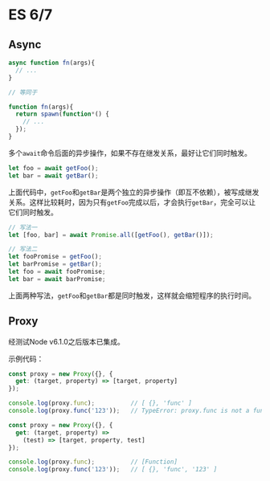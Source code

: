 # ES 6/7

## Async

```js
async function fn(args){
  // ...
}

// 等同于

function fn(args){
  return spawn(function*() {
    // ...
  });
}
```

多个`await`命令后面的异步操作，如果不存在继发关系，最好让它们同时触发。

```javascript
let foo = await getFoo();
let bar = await getBar();
```

上面代码中，`getFoo`和`getBar`是两个独立的异步操作（即互不依赖），被写成继发关系。这样比较耗时，因为只有`getFoo`完成以后，才会执行`getBar`，完全可以让它们同时触发。

```javascript
// 写法一
let [foo, bar] = await Promise.all([getFoo(), getBar()]);

// 写法二
let fooPromise = getFoo();
let barPromise = getBar();
let foo = await fooPromise;
let bar = await barPromise;
```

上面两种写法，`getFoo`和`getBar`都是同时触发，这样就会缩短程序的执行时间。

## Proxy

经测试Node v6.1.0之后版本已集成。

示例代码：


```js
const proxy = new Proxy({}, {
  get: (target, property) => [target, property]
});

console.log(proxy.func);          // [ {}, 'func' ]
console.log(proxy.func('123'));   // TypeError: proxy.func is not a function
```

```js
const proxy = new Proxy({}, {
  get: (target, property) =>
    (test) => [target, property, test]
});

console.log(proxy.func);          // [Function]
console.log(proxy.func('123'));   // [ {}, 'func', '123' ]
```
